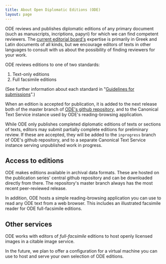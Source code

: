 ```yaml
---
title: About Open Diplomatic Editions (ODE)
layout: page
---
```



ODE reviews and publishes diplomatic editions of any primary document (such as manuscripts, incriptions, papyri) for which we can find competent reviewers.  The [current editorial board's](../edboard) expertise is primarily in Greek and Latin documents of all kinds, but we encourage editors of texts in other languages to consult with us about the possibility of finding reviewers for your work.

ODE reviews editions to one of two standards:

1. Text-only editions
2. Full facsimile editions


(See further information about each standard in "[Guidelines for submissions](../guidelines)".)

When an edition is accepted for publication, it is added to the next release both of the master branch of [ODE's github repository](https://github.com/diplomaticeditions/editions), and to the Canonical Text Service instance used by ODE's reading-browsing application.

While ODE only publishes completed diplomatic editions of texts or sections of texts, editors may submit partially complete editions for preliminary review.  If these are accepted, they will be added to the `inprogress` branch of ODE's github repository, and to a separate Canonical Text Service instance serving unpublished work in progress. 


## Access to editions ##


ODE makes editions available in archival data formats.  These are hosted on the publication series' central github repository and can be downloaded directly from there.  The repository's master branch always has the most recent peer-reviewed release.  

In addition, ODE hosts a simple reading-browsing application you can use to read any ODE text from a web browser.  This includes an illustrated facsimile reader for ODE full-facsimile editions.


## Other services ##

ODE works with editors of *full-facsimile* editions to host openly licensed images in a citable image service.

In the future, we plan to offer a configuration for a virtual machine you can use to host and serve your own selection of ODE editions.







